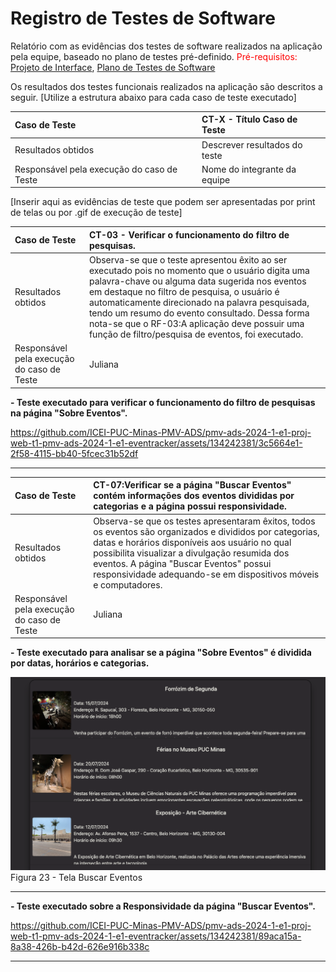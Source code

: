 # Registro de Testes de Software

Relatório com as evidências dos testes de software realizados na aplicação pela equipe, baseado no plano de testes pré-definido.
<span style="color:red">Pré-requisitos: <a href="https://github.com/ICEI-PUC-Minas-PMV-ADS/pmv-ads-2024-1-e1-proj-web-t1-pmv-ads-2024-1-e1-eventracker/blob/main/documentos/04-Projeto%20de%20Interface.md"> Projeto de Interface</a></span>, <a href="https://github.com/ICEI-PUC-Minas-PMV-ADS/pmv-ads-2024-1-e1-proj-web-t1-pmv-ads-2024-1-e1-eventracker/blob/main/documentos/07-Plano%20de%20Testes%20de%20Software.md"> Plano de Testes de Software</a>

Os resultados dos testes funcionais realizados na aplicação são descritos a seguir. [Utilize a estrutura abaixo para cada caso de teste executado]

|Caso de Teste    | CT-X - Título Caso de Teste |
|:---|:---|
| Resultados obtidos | Descrever resultados do teste  |
| Responsável pela execução do caso de Teste | Nome do integrante da equipe |

[Inserir aqui as evidências de teste que podem ser apresentadas por print de telas ou por .gif de execução de teste]

|Caso de Teste    | CT-03 - Verificar o funcionamento do filtro de pesquisas. |
|:---|:---|
| Resultados obtidos |Observa-se que o teste apresentou êxito ao ser executado pois no momento que o usuário digita  uma palavra-chave ou alguma data sugerida nos eventos em destaque no filtro de pesquisa, o usuário é automaticamente direcionado na palavra pesquisada, tendo um resumo do evento consultado. Dessa forma nota-se que o RF-03:A aplicação deve possuir uma função de filtro/pesquisa de eventos, foi executado. |
| Responsável pela execução do caso de Teste | Juliana|

<p><b> - Teste executado para verificar o funcionamento do filtro de pesquisas na página "Sobre Eventos".</b></p>


https://github.com/ICEI-PUC-Minas-PMV-ADS/pmv-ads-2024-1-e1-proj-web-t1-pmv-ads-2024-1-e1-eventracker/assets/134242381/3c5664e1-2f58-4115-bb40-5fcec31b52df



<hr>

|Caso de Teste    | CT-07:Verificar se a página "Buscar Eventos" contém informações dos eventos divididas por categorias e a página possui responsividade. 
|:---|:---|
| Resultados obtidos |Observa-se que os testes apresentaram êxitos, todos os eventos são organizados e divididos por categorias, datas e horários disponíveis aos usuário no qual possibilita visualizar a divulgação resumida dos eventos. A página "Buscar Eventos" possui responsividade adequando-se em dispositivos móveis e computadores.|
| Responsável pela execução do caso de Teste | Juliana|

<p><b> - Teste executado para analisar se a página "Sobre Eventos" é dividida por datas, horários e categorias.</b></p
<figure>
  <img src="img/pagina_buscareventos.png"> <figcaption> Figura 23 - Tela Buscar Eventos</figcaption>
</figure>

<hr>
<p><b> - Teste executado sobre a Responsividade da página "Buscar Eventos".</b></p>

https://github.com/ICEI-PUC-Minas-PMV-ADS/pmv-ads-2024-1-e1-proj-web-t1-pmv-ads-2024-1-e1-eventracker/assets/134242381/89aca15a-8a38-426b-b42d-626e916b338c

<hr>

